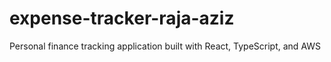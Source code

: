 # expense-tracker-raja-aziz
Personal finance tracking application built with React, TypeScript, and AWS
